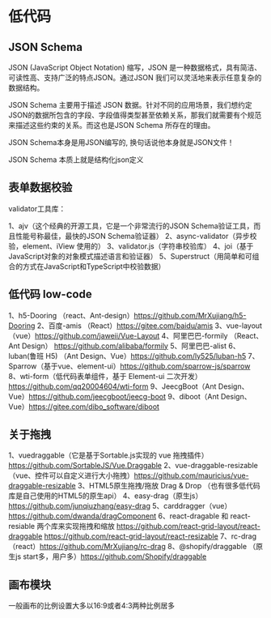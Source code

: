 # 低代码

## JSON Schema

JSON (JavaScript Object Notation) 缩写，JSON 是一种数据格式，具有简洁、可读性高、支持广泛的特点JSON。通过JSON 我们可以灵活地来表示任意复杂的数据结构。

JSON Schema 主要用于描述 JSON 数据。针对不同的应用场景，我们想约定JSON的数据所包含的字段、字段值得类型甚至依赖关系，那我们就需要有个规范来描述这些约束的关系。而这也是JSON Schema 所存在的理由。

JSON Schema本身是用JSON编写的, 换句话说他本身就是JSON文件！

JSON Schema 本质上就是结构化json定义

## 表单数据校验

validator工具库：

1、ajv（这个经典的开源工具，它是一个非常流行的JSON Schema验证工具，而且性能号称最佳，最快的JSON Schema验证器）
2、async-validator（异步校验，element、iView 使用的）
3、validator.js（字符串校验库）
4、joi（基于JavaScript对象的对象模式描述语言和验证器）
5、Superstruct（用简单和可组合的方式在JavaScript和TypeScript中校验数据）

## 低代码 low-code

1、h5-Dooring （react、Ant-design）https://github.com/MrXujiang/h5-Dooring
2、百度-amis （React）https://gitee.com/baidu/amis
3、vue-layout （vue）https://github.com/jaweii/Vue-Layout
4、阿里巴巴-formily （React、Ant Design） https://github.com/alibaba/formily
5、阿里巴巴-alist
6、luban(鲁班 H5) （Ant Design、Vue）https://github.com/ly525/luban-h5
7、Sparrow（基于vue、element-ui）https://github.com/sparrow-js/sparrow
8、wti-form（低代码表单组件，基于 Element-ui 二次开发）https://github.com/qq20004604/wti-form
9、JeecgBoot（Ant Design、Vue）https://github.com/jeecgboot/jeecg-boot
9、diboot（Ant Design、Vue）https://gitee.com/dibo_software/diboot

## 关于拖拽

1、vuedraggable（它是基于Sortable.js实现的 vue 拖拽插件）https://github.com/SortableJS/Vue.Draggable
2、vue-draggable-resizable（vue、控件可以自定义进行大小拖拽）https://github.com/mauricius/vue-draggable-resizable
3、HTML5原生拖拽/拖放 Drag & Drop （也有很多低代码库是自己使用的HTML5的原生api）
4、easy-drag（原生js）https://github.com/junqiuzhang/easy-drag
5、carddragger（vue）https://github.com/dwanda/dragComponent
6、react-dragable 和 react-resiable 两个库来实现拖拽和缩放 https://github.com/react-grid-layout/react-draggable https://github.com/react-grid-layout/react-resizable
7、rc-drag（react）https://github.com/MrXujiang/rc-drag
8、@shopify/draggable （原生js start多，用户多）https://github.com/Shopify/draggable

## 画布模块

一般画布的比例设置大多以16:9或者4:3两种比例居多
